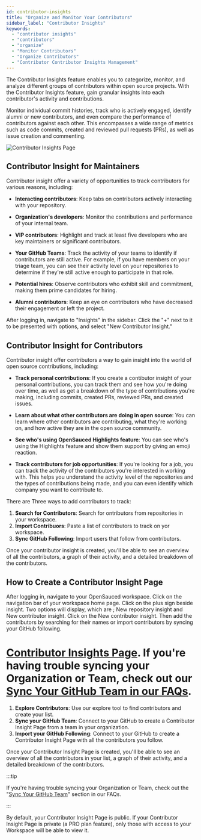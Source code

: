 ```yaml
---
id: contributor-insights
title: "Organize and Monitor Your Contributors"
sidebar_label: "Contributor Insights"
keywords:
  - "contributor insights"
  - "contributors"
  - "organize"
  - "Monitor Contributors"
  - "Organize Contributors"
  - "Contributor Contributor Insights Management"
---
```


The Contributor Insights feature enables you to categorize, monitor, and analyze different groups of contributors within open source projects. With the Contributor Insights feature, gain granular insights into each contributor's activity and contributions.

Monitor individual commit histories, track who is actively engaged, identify alumni or new contributors, and even compare the performance of contributors against each other. This encompasses a wide range of metrics such as code commits, created and reviewed pull requests (PRs), as well as issue creation and commenting.

![Contributor Insights Page](../../static/img/lists-page.svg)



## Contributor Insight for Maintainers

Contributor insight offer a variety of opportunities to track contributors for various reasons, including:

- **Interacting contributors**: Keep tabs on contributors actively interacting with your repository.

- **Organization's developers**: Monitor the contributions and performance of your internal team.

- **VIP contributors**: Highlight and track at least five developers who are key maintainers or significant contributors.

- **Your GitHub Teams**: Track the activity of your teams to identify if contributors are still active. For example, if you have members on your triage team, you can see their activity level on your repositories to determine if they're still active enough to participate in that role.

- **Potential hires**: Observe contributors who exhibit skill and commitment, making them prime candidates for hiring.

- **Alumni contributors**: Keep an eye on contributors who have decreased their engagement or left the project.


After logging in, navigate to "Insights" in the sidebar. Click the "+" next to it to be presented with options, and select "New Contributor Insight."


## Contributor Insight for Contributors


Contributor insight offer contributors a way to gain insight into the world of open source contributions, including:

- **Track personal contributions**: If you create a contibutor insight of your personal contributions, you can track them and see how you're doing over time, as well as get a breakdown of the type of contributions you're making, including commits, created PRs, reviewed PRs, and created issues. 

- **Learn about what other contributors are doing in open source**: You can learn where other contributors are contributing, what they're working on, and how active they are in the open source community.

- **See who's using OpenSauced Highlights feature**: You can see who's using the Highlights feature and show them support by giving an emoji reaction.

- **Track contributors for job opportunities**: If you're looking for a job, you can track the activity of the contributors you're interested in working with. This helps you understand the activity level of the repositories and the types of contributions being made, and you can even identify which company you want to contribute to.

There are Three ways to add contributors to track:

1. **Search for Contributors**: Search for ontributors  from repositories in your workspace.
2. **Import Contribuors**: Paste a list of contributors to track on yor workspace.
3. **Sync GitHub Following**: Import users that follow from contributors.

Once your contributor insight is created, you'll be able to see an overview of all the contributors, a graph of their activity, and a detailed breakdown of the contributors.

## How to Create a Contributor Insight Page

After logging in, navigate to your OpenSauced workspace. Click on the navigation bar of your workspace home page. Click on the plus sign beside insight. Two options will display, which are ; New repository insight and New contributor insight. Click on the New contributor insight. Then add the contributors by searching for their names or import contributors by syncing your GitHub following.

 [Contributor Insights Page](https://app.opensauced.pizza/hub/lists/).
If you're having trouble syncing your Organization or Team, check out our [Sync Your GitHub Team in our FAQs](../welcome/faqs.md#sync-your-github-team).
=======
1. **Explore Contributors**: Use our explore tool to find contributors and create your list.
2. **Sync your GitHub Team**: Connect to your GitHub to create a Contributor Insight Page from a team in your organization.
3. **Import your GitHub Following**: Connect to your GitHub to create a Contributor Insight Page with all the contributors you follow.

Once your Contributor Insight Page is created, you'll be able to see an overview of all the contributors in your list, a graph of their activity, and a detailed breakdown of the contributors.

:::tip

 If you're having trouble syncing your Organization or Team, check out the "[Sync Your GitHub Team](../welcome/faqs.md#sync-your-github-team)" section in our FAQs.

:::

By default, your Contributor Insight Page is public. If your Contributor Insight Page is private (a PRO plan feature), only those with access to your Workspace will be able to view it.


